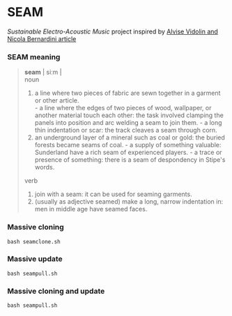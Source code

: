 # SEAM

*Sustainable Electro-Acoustic Music* project inspired by [Alvise Vidolin and Nicola Bernardini article](https://www.academia.edu/16348988/Sustainable_live_electro-acoustic_music)

### SEAM meaning

> **seam** | siːm |    
noun    
> 1. a line where two pieces of fabric are sewn together in a garment or other article.    
    - a line where the edges of two pieces of wood, wallpaper, or another material touch each other: the task involved clamping the panels into position and arc welding a seam to join them.
    - a long thin indentation or scar: the track cleaves a seam through corn.
> 2. an underground layer of a mineral such as coal or gold: the buried forests became seams of coal.
    - a supply of something valuable: Sunderland have a rich seam of experienced players.
    - a trace or presence of something: there is a seam of despondency in Stipe's words.    
>
> verb
> 1. join with a seam: it can be used for seaming garments.
> 2. (usually as adjective seamed) make a long, narrow indentation in: men in middle age have seamed faces.

### Massive cloning

```
bash seamclone.sh
```

### Massive update

```
bash seampull.sh
```

### Massive cloning and update

```
bash seampull.sh
```
